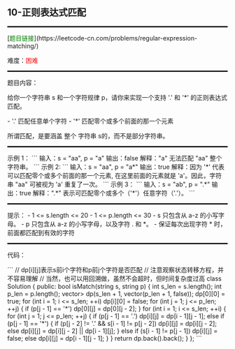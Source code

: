 <h2>10-正则表达式匹配</h2>
<hr style="border:1px dotted">
[<font color="green">题目链接</font>](https://leetcode-cn.com/problems/regular-expression-matching/)
<p>难度：<font color="red">困难</font></p>
<hr style="border:1px dotted">
<p>题目内容：</p>
<p>给你一个字符串 s 和一个字符规律 p，请你来实现一个支持 '.' 和 '*' 的正则表达式匹配。</p>
- '.' 匹配任意单个字符
- '*' 匹配零个或多个前面的那一个元素
<p>所谓匹配，是要涵盖 整个 字符串 s的，而不是部分字符串。</p>
<hr style="border:1px dotted">
示例 1：
```
输入：s = "aa", p = "a"
输出：false
解释："a" 无法匹配 "aa" 整个字符串。
```
示例 2:
```
输入：s = "aa", p = "a*"
输出：true
解释：因为 '*' 代表可以匹配零个或多个前面的那一个元素, 在这里前面的元素就是 'a'。因此，字符串 "aa" 可被视为 'a' 重复了一次。
```
示例 3：
```
输入：s = "ab", p = ".*"
输出：true
解释：".*" 表示可匹配零个或多个（'*'）任意字符（'.'）。
```
<hr style="border:1px dotted">
提示：
- 1 <= s.length <= 20
- 1 <= p.length <= 30
- s 只包含从 a-z 的小写字母。
- p 只包含从 a-z 的小写字母，以及字符 . 和 *。
- 保证每次出现字符 * 时，前面都匹配到有效的字符
<hr style="border:1px dotted">
<p>代码：</p>
```
// dp[i][j]表示s前i个字符和p前j个字符是否匹配
// 注意观察状态转移方程，并不容易理解
// 当然，也可以用回溯做，虽然不会超时，但时间复杂度过高
class Solution {
public:
    bool isMatch(string s, string p) {
        int s_len = s.length();
        int p_len = p.length();
        vector<vector<bool>> dp(s_len + 1, vector<bool>(p_len + 1, false));
        dp[0][0] = true;
        for (int i = 1; i <= s_len; ++i)
            dp[i][0] = false;
        for (int j = 1; j <= p_len; ++j) {
            if (p[j - 1] == '*')
                dp[0][j] = dp[0][j - 2];
        }
        for (int i = 1; i <= s_len; ++i) {
            for (int j = 1; j <= p_len; ++j) {
                if (p[j - 1] == '.') 
                    dp[i][j] = dp[i - 1][j - 1];
                else if (p[j - 1] == '*') {
                    if (p[j - 2] != '.' && s[i - 1] != p[j - 2])
                        dp[i][j] = dp[i][j - 2];
                    else 
                        dp[i][j] = dp[i][j - 2] || dp[i - 1][j];
                }
                else if (s[i - 1] != p[j - 1])
                    dp[i][j] = false;
                else
                    dp[i][j] = dp[i - 1][j - 1];
            }
        }
        return dp.back().back();
    }
};
```
